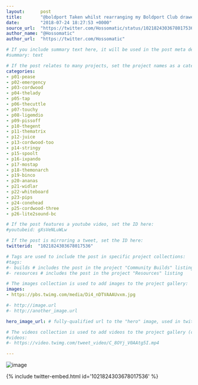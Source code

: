 ```yaml
---
layout:      post
title:       "@boldport Taken whilst rearranging my Boldport Club drawer"
date:        "2018-07-24 18:27:53 +0000"
source_url:  "https://twitter.com/Hossomatic/status/1021824303678017536"
author_name: "@Hossomatic"
author_url:  "https://twitter.com/Hossomatic"

# If you include summary text here, it will be used in the post meta description instead of an excerpt from the post body
#summary: text

# If the post relates to many projects, set the project names as a categories array:
categories:
- p01-pease
- p02-emergency
- p03-cordwood
- p04-thelady
- p05-tap
- p06-thecuttle
- p07-touchy
- p08-ligemdio
- p09-pissoff
- p10-thegent
- p11-thematrix
- p12-juice
- p13-cordwood-too
- p14-stringy
- p15-spoolt
- p16-ixpando
- p17-mostap
- p18-themonarch
- p19-binco
- p20-ananas
- p21-widlar
- p22-whiteboard
- p23-pips
- p24-conehead
- p25-cordwood-three
- p26-lite2sound-bc

# If the post features a youtube video, set the ID here:
#youtubeid: gXsVeNLuWLw

# If the post is mirroring a tweet, set the ID here:
twitterid:  "1021824303678017536"

# Tags are used to include the post in specific project collections:
#tags:
#- builds # includes the post in the project "Community Builds" listing
#- resources # includes the post in the project "Resources" listing

# The images collection is used to add images to the project gallery:
images:
- https://pbs.twimg.com/media/Di4_nDTVAAAUvxm.jpg

#- http://image.url
#- http://another_image.url

hero_image_url: # fully-qualified url to the "hero" image, used in twitter cards for example

# The videos collection is used to add videos to the project gallery (currently only mp4):
#videos:
#- https://video.twimg.com/tweet_video/C_8OYj_V0AAtg5I.mp4

---
```


![image](https://pbs.twimg.com/media/Di4_nDTVAAAUvxm.jpg)

{% include twitter-embed.html id='1021824303678017536' %}


